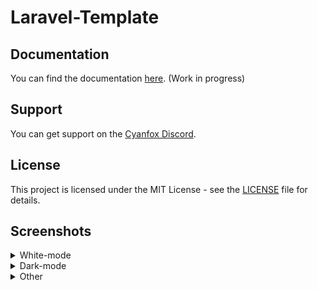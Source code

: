 # Laravel-Template

## Documentation

You can find the documentation [here](https://docs.cyanfox.de/docs/laravel-template). (Work in progress)

## Support
You can get support on the [Cyanfox Discord](https://discord.cyanfox.de).

## License

This project is licensed under the MIT License - see the [LICENSE](LICENSE) file for details.

## Screenshots
<details>
<summary>White-mode</summary>
<img src="assets/admin_users_create_white.png">
<img src="assets/admin_users_white.png">
<img src="assets/admin_groups_create_white.png">
<img src="assets/admin_groups_white.png">
<img src="assets/admin_activity_white.png">
<img src="assets/admin_modules_white.png">
<img src="assets/admin_settings_auth_white.png">
<img src="assets/admin_settings_emails_white.png">
<img src="assets/admin_settings_profile_white.png">
<img src="assets/admin_settings_security_white.png">
<img src="assets/admin_settings_system_white.png">
<img src="assets/profile_white.png">
<img src="assets/profile_activity_white.png">
<img src="assets/profile_api_keys_white.png">
<img src="assets/profile_sessions_white.png">
</details>
<details>
<summary>Dark-mode</summary>
<img src="assets/admin_users_create_dark.png">
<img src="assets/admin_users_dark.png">
<img src="assets/admin_activity_dark.png">
<img src="assets/admin_modules_dark.png">
<img src="assets/admin_settings_dark.png">
<img src="assets/profile_dark.png">
</details>
<details>
<summary>Other</summary>
<img src="assets/login.png">
<img src="assets/register.png">
<img src="assets/forgot_password.png">
</details>
